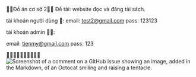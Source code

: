 🦾🦾Đồ án cơ sở 2🦾🦾
Đề tài: website đọc và đăng tải sách.

tài khoản người dùng 🥷:
email: test2@gmail.com
pass: 123123

tài khoản admin 👷‍♂️:

email: tienmy@gmail.com
pass: 123

🐽🐽🐽🐽🐽🐽🐽🐽🐽🐽
![Screenshot of a comment on a GitHub issue showing an image, added in the Markdown, of an Octocat smiling and raising a tentacle.](https://myoctocat.com/assets/images/base-octocat.svg)
